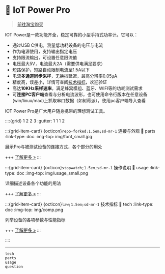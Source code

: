 # 🔋 IoT Power Pro

> [前往淘宝购买](https://luat.taobao.com/)

IOT Power是一款功能齐全，稳定可靠的小型手持式功率计。它可以：

- 通过USB C供电，测量低功耗设备的电压与电流
- 作为电源使用，支持输出指定电压
- 支持限流输出，可设置任意限流值
- 电压最大5V，电流最大2A（需要供电满足要求）
- 短路保护，短路自动限制电流至1.5A以下
- 电流**多通道同步采样**，无换挡延迟，最高分辨率0.05μA
- 精度高，误差小，详情可查阅[技术指标](https://wiki.luatos.com/iotpower/pro/tech.html)，欢迎验证
- 高达**10KHz采样速率**，满足蜂窝模组、蓝牙、WIFI等的功耗测试需求
- 可**连接PC客户端**查看与分析电流波形，也可使用命令行版本在任意设备(win/linux/mac)上抓取串口数据（如树莓派），使用pc客户端导入查看

IOT Power Pro是广大用户随身携带的理想测试工具。

::::{grid} 1 2 2 3
:gutter: 1 1 1 2

:::{grid-item-card} {octicon}`repo-forked;1.5em;sd-mr-1` 连接与外观
:link: parts
:link-type: doc
:img-top: img/font_small.jpg

展示Pro与被测试设备的连接方式，各个部分的用处

+++
[了解更多 »](parts)
:::

:::{grid-item-card} {octicon}`stopwatch;1.5em;sd-mr-1` 操作说明
:link: usage
:link-type: doc
:img-top: img/usage_small.png

详细描述设备各个功能的用法

+++
[了解更多 »](usage)
:::

:::{grid-item-card} {octicon}`law;1.5em;sd-mr-1` 技术指标
:link: tech
:link-type: doc
:img-top: img/comp.png

列举设备的各项参数与性能指标

+++
[了解更多 »](tech)
:::

::::

---

```{toctree}
tech
parts
usage
question
```

<script>
if (navigator.language.indexOf("CN") < 0 && confirm ("Are you want to switch to English version of this page?")) {
    window.location.href = "index-en.html";
}
</script>
